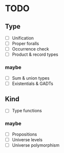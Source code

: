 <!-- markdownlint-configure-file { "MD024": { "siblings_only": true } } -->

# TODO

## Type

- [ ] Unification
- [ ] Proper foralls
- [ ] Occurrence check
- [ ] Product & record types

### maybe

- [ ] Sum & union types
- [ ] Existentials & GADTs

## Kind

- [ ] Type functions

### maybe

- [ ] Propositions
- [ ] Universe levels
- [ ] Universe polymorphism
